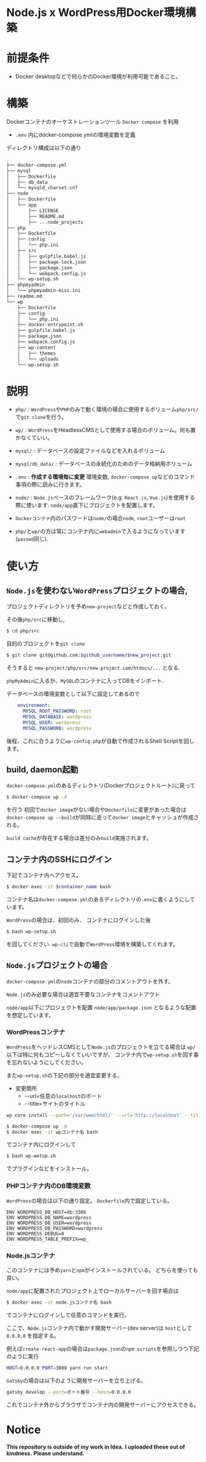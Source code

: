 # Node.js x WordPress用Docker環境構築

# 前提条件
- Docker desktopなどで何らかのDocker環境が利用可能であること。
  
# 構築

Dockerコンテナのオーケストレーションツール `Docker compose` を利用

- `.env` 内にdocker-compose.ymlの環境変数を定義

ディレクトリ構成は以下の通り

~~~bash
.
├── docker-compose.yml
├── mysql
│   ├── Dockerfile
│   ├── db_data
│   └── mysqld_charset.cnf
├── node
│   ├── Dockerfile
│   └── app
│       ├── LICENSE
│       ├── README.md
│       ├── ...node_projects
├── php
│   ├── Dockerfile
│   ├── config
│   │   └── php.ini
│   ├── src
│   │   ├── gulpfile.babel.js
│   │   ├── package-lock.json
│   │   ├── package.json
│   │   └── webpack.config.js
│   └── wp-setup.sh
├── phpmyadmin
│   └── phpmyadmin-misc.ini
├── readme.md
└── wp
    ├── Dockerfile
    ├── config
    │   └── php.ini
    ├── docker-entrypoint.sh
    ├── gulpfile.babel.js
    ├── package.json
    ├── webpack.config.js
    ├── wp-content
    │   ├── themes
    │   └── uploads
    └── wp-setup.sh
~~~
# 説明
- `php/` : `WordPress`や`PHP`のみで動く環境の場合に使用するボリューム`php/src/`で`git clone`を行う。
- `wp/` : `WordPress`をHeadlessCMSとして使用する場合のボリューム。何も置かなくていい。
- `mysql/` : データベースの設定ファイルなどを入れるボリューム
- `mysql/db_data/` : データベースの永続化のためのデータ格納用ボリューム
- `.env` : **作成する環境毎に変更** 環境変数, `docker-compose up`などのコマンド事項の際に読みに行きます。
- `node/` : `Node.js`ベースのフレームワーク(e.g. `React.js`, `Vue.js`)を使用する際に使います. `node/app`直下にプロジェクトを配置します。

- `Dockerコンテナ`内のパスワードは`node/`の場合`node`, `root`ユーザーは`root`
- `php/`と`wp/`の方は常にコンテナ内に`webadmin`で入るようになっています(`passwd`同じ).


# 使い方
## `Node.js`を使わない`WordPress`プロジェクトの場合,

プロジェクトディレクトリを予め`new-project`などと作成しておく。

その後`php/src`に移動し,

```bash
$ cd php/src
```

目的のプロジェクトを`git clone`

```bash
$ git clone git@github.com:$github_username/$new_project.git
```

そうすると
`new-project/php/src/new-project.com/htdocs/...`
となる.


`phpMyAdmin`に入るか、`MySQL`のコンテナに入ってDBをインポート.

データベースの環境変数として以下に設定してあるので

```yml:title=docker-compose.yml
    environment:
      MYSQL_ROOT_PASSWORD: root
      MYSQL_DATABASE: wordpress
      MYSQL_USER: wordpress
      MYSQL_PASSWORD: wordpress
```


後程、これに合うように`wp-config.php`が自動で作成されるShell Scriptを回します。

## build, daemon起動

`docker-compose.yml`のあるディレクトリ(Dockerプロジェクトルート)に戻って

```bash
$ docker-compose up -d
```

を行う
初回で`docker image`がない場合や`Dockerfile`に変更があった場合は`docker-compose up --build`が同時に走って`docker image`とキャッシュが作成される。

`build cache`が存在する場合は差分のみ`build`実施されます。

## コンテナ内のSSHにログイン

下記でコンテナ内へアクセス。

```bash
$ docker exec -it $container_name bash
```

コンテナ名は`docker-compose.yml`のあるディレクトリの`.env`に書くようにしています。

`WordPress`の場合は、初回のみ、
コンテナにログインした後

```bash
$ bash wp-setup.sh
```

を回してください.
`wp-cli`で自動で`WordPress`環境を構築してくれます。


## `Node.js`プロジェクトの場合


`docker-compose.yml`の`node`コンテナの部分のコメントアウトを外す。

`Node.js`のみ必要な場合は適宜不要なコンテナをコメントアウト

`node/app`以下にプロジェクトを配置
`node/app/package.json` となるような配置を想定しています。

### WordPressコンテナ

`WordPress`をヘッドレスCMSとして`Node.js`のプロジェクトを立てる場合は
`wp/`以下は特に何もコピーしなくていいですが、
コンテナ内で`wp-setup.sh`を回す事を忘れないようにしてください。

また`wp-setup.sh`の下記の部分を適宜変更する。
- 変更箇所
  - --url=任意の`localhost`のポート
  - --title=サイトのタイトル

```bash:title=wp-setup.sh
wp core install --path='/var/www/html/' --url='http://localhost' --title='site title' --admin_user='admin' --admin_password='admin' --admin_email='somebody@gmail.com' --allow-root
```

```bash
$ docker-compose up -d
$ docker exec -it wpコンテナ名 bash
```

でコンテナ内にログインして

```bash
$ bash wp-wetup.sh
```

でプラグインなどをインストール。

### PHPコンテナ内のDB環境変数

`WordPress`の場合は以下の通り設定。
`Dockerfile`内で設定している。

```Dockerfile:title=php/Dockerfile
ENV WORDPRESS_DB_HOST=db:3306
ENV WORDPRESS_DB_NAME=wordpress
ENV WORDPRESS_DB_USER=wordpress
ENV WORDPRESS_DB_PASSWORD=wordpress
ENV WORDPRESS_DEBUG=0
ENV WORDPRESS_TABLE_PREFIX=wp_
```

### Node.jsコンテナ

このコンテナには予め`yarn`と`npm`がインストールされている。
どちらを使っても良い。

`node/app`に配置されたプロジェクト上でローカルサーバーを回す場合は

```bash
$ docker exec -it node.jsコンテナ名 bash
```

でコンテナにログインして任意のコマンドを実行。

ここで、`Node.js`コンテナ内で動かす開発サーバー(dev server)は
`host`として`0.0.0.0` を指定する。

例えば`create-react-app`の場合は`package.json`の`npm scripts`を参照しつつ下記のように実行

```bash
HOST=0.0.0.0 PORT=3000 yarn run start
```


`Gatsby`の場合は以下のように開発サーバーを立ち上げる。

```bash
gatsby develop --port=ポート番号 --host=0.0.0.0
```


これでコンテナ外からブラウザでコンテナ内の開発サーバーにアクセスできる。

# Notice
**This repository is outside of my work in Idea.**
**I uploaded these out of kindness.**
**Please understand.**
